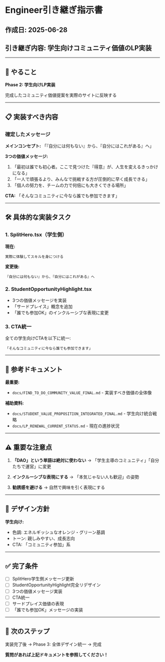 # Engineer引き継ぎ指示書

## 作成日: 2025-06-28
## 引き継ぎ内容: 学生向けコミュニティ価値のLP実装

---

## 🎯 やること

**Phase 2: 学生向けLP実装**

完成したコミュニティ価値提案を実際のサイトに反映する

---

## 📋 実装すべき内容

### **確定したメッセージ**

**メインコンセプト:**
「『自分には何もない』から、『自分にはこれがある』へ」

**3つの価値メッセージ:**
1. 「最初は誰でも初心者。ここで見つけた『得意』が、人生を変えるきっかけになる」
2. 「一人で頑張るより、みんなで挑戦する方が圧倒的に早く成長できる」
3. 「個人の努力を、チームの力で何倍にも大きくできる場所」

**CTA:**
「そんなコミュニティに今なら誰でも参加できます」

---

## 🛠️ 具体的な実装タスク

### 1. SplitHero.tsx（学生側）
**現在:**
```
実際に体験してスキルを身につける
```
**変更後:**
```
『自分には何もない』から、『自分にはこれがある』へ
```

### 2. StudentOpportunityHighlight.tsx
- 3つの価値メッセージを実装
- 「サードプレイス」概念を追加
- 「誰でも参加OK」のインクルーシブな表現に変更

### 3. CTA統一
全ての学生向けCTAを以下に統一:
```
「そんなコミュニティに今なら誰でも参加できます」
```

---

## 📁 参考ドキュメント

**最重要:**
- `docs/FIND_TO_DO_COMMUNITY_VALUE_FINAL.md` - 実装すべき価値の全体像

**補助資料:**
- `docs/STUDENT_VALUE_PROPOSITION_INTEGRATED_FINAL.md` - 学生向け統合戦略
- `docs/LP_RENEWAL_CURRENT_STATUS.md` - 現在の進捗状況

---

## ⚠️ 重要な注意点

1. **「DAO」という単語は絶対に使わない**
   → 「学生主導のコミュニティ」「自分たちで運営」に変更

2. **インクルーシブな表現にする**
   → 「本気じゃない人も歓迎」の姿勢

3. **勧誘感を避ける**
   → 自然で興味を引く表現にする

---

## 🎨 デザイン方針

**学生向け:**
- 色調: エネルギッシュなオレンジ・グリーン基調
- トーン: 親しみやすい、成長志向
- CTA: 「コミュニティ参加」系

---

## ✅ 完了条件

- [ ] SplitHero学生側メッセージ更新
- [ ] StudentOpportunityHighlight完全リデザイン
- [ ] 3つの価値メッセージ実装
- [ ] CTA統一
- [ ] サードプレイス価値の表現
- [ ] 「誰でも参加OK」メッセージの実装

---

## 🚀 次のステップ

実装完了後 → Phase 3: 全体デザイン統一 → 完成

**質問があれば上記ドキュメントを参照してください！**